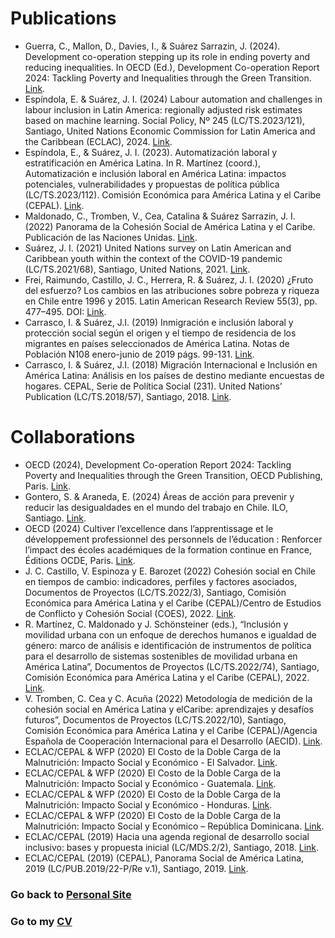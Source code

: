 <body>
  <h1>Publications</h1>
  <ul>
    <li> Guerra, C., Mallon, D., Davies, I., & Suárez Sarrazin, J. (2024). Development co-operation stepping up its role in ending poverty and reducing inequalities. In OECD (Ed.), Development Co-operation Report 2024: Tackling Poverty and Inequalities through the Green Transition.
      <a href="https://www.oecd.org/en/publications/development-co-operation-report-2024_357b63f7-en/full-report/component-20.html#chapter-d1e8825-4ba795adf3">Link</a>.
    </li>
    <li> Espíndola, E. & Suárez, J. I. (2024) Labour automation and challenges in labour inclusion in Latin America: regionally adjusted risk estimates based on machine learning. Social Policy, Nº 245 (LC/TS.2023/121), 
         Santiago, United Nations Economic Commission for Latin America and the Caribbean (ECLAC), 2024. 
      <a href="https://www.cepal.org/en/publications/69088-labour-automation-and-challenges-labour-inclusion-latin-america-regionally">Link</a>.
    </li>
    <li> Espíndola, E., & Suárez, J. I. (2023). Automatización laboral y estratificación en América Latina. In R. Martínez (coord.), Automatización e inclusión laboral en América Latina: impactos potenciales, 
      vulnerabilidades y propuestas de política pública (LC/TS.2023/112). Comisión Económica para América Latina y el Caribe (CEPAL).
       <a href="https://www.cepal.org/es/publicaciones/68574-automatizacion-trabajo-desafios-la-inclusion-laboral-america-latina-estimaciones">Link</a>.
    </li>
    <li>
      Maldonado, C., Tromben, V., Cea, Catalina & Suárez Sarrazin, J. I. (2022) Panorama de la Cohesión Social de
      América Latina y el Caribe. Publicación de las Naciones Unidas.
      <a href="https://www.cepal.org/es/publicaciones/47667-panorama-la-cohesion-social-america-latina-caribe">Link</a>.
    </li>
    <li>
      Suárez, J. I. (2021) United Nations survey on Latin American and Caribbean youth within the context of the
      COVID-19 pandemic (LC/TS.2021/68), Santiago, United Nations, 2021.
      <a href="https://repositorio.cepal.org/handle/11362/46981">Link</a>.
    </li>
    <li>
      Frei, Raimundo, Castillo, J. C., Herrera, R. & Suárez, J. I. (2020) ¿Fruto del esfuerzo? Los cambios en las
      atribuciones sobre pobreza y riqueza en Chile entre 1996 y 2015. Latin American Research Review 55(3), pp.
      477–495. DOI: <a href="https://doi.org/10.25222/larr.464">Link</a>.
    </li>
    <li>
      Carrasco, I. & Suárez, J.I. (2019) Inmigración e inclusión laboral y protección social según el origen y el tiempo
      de residencia de los migrantes en países seleccionados de América Latina. Notas de Población N108 enero-junio de
      2019 págs. 99-131.
      <a href="http://dx.doi.org/10.18356/44cbfe97-es">Link</a>.
    </li>
    <li>
      Carrasco, I. & Suárez, J.I. (2018) Migración Internacional e Inclusión en América Latina: Análisis en los países de
      destino mediante encuestas de hogares. CEPAL, Serie de Política Social (231). United Nations’ Publication
      (LC/TS.2018/57), Santiago, 2018.
      <a href="https://repositorio.cepal.org/bitstream/handle/11362/43947/1/S1800526_es.pdf">Link</a>.
    </li>
  </ul>

  <h1>Collaborations</h1>
  <ul>
    <li>
      OECD (2024), Development Co-operation Report 2024: Tackling Poverty and Inequalities through the Green Transition, OECD Publishing, Paris.
      <a href="https://doi.org/10.1787/357b63f7-en">Link</a>.
    </li>
    <li>
      Gontero, S. & Araneda, E. (2024) Áreas de acción para prevenir y reducir las desigualdades en el mundo del trabajo en Chile. ILO, Santiago.
      <a href="https://www.ilo.org/es/publications/areas-de-accion-para-prevenir-y-reducir-las-desigualdades-en-el-mundo-del">Link</a>.
    </li>
    <li>
      OECD (2024) Cultiver l’excellence dans l’apprentissage et le développement professionnel des personnels de l’éducation :
      Renforcer l’impact des écoles académiques de la formation continue en France, Éditions OCDE, Paris.
      <a href="https://doi.org/10.1787/cd020f15-fr">Link</a>.
    </li>
    <li>
      J. C. Castillo, V. Espinoza y E. Barozet (2022) Cohesión social en Chile en tiempos de cambio: indicadores,
      perfiles y factores asociados, Documentos de Proyectos (LC/TS.2022/3), Santiago, Comisión Económica para
      América Latina y el Caribe (CEPAL)/Centro de Estudios de Conflicto y Cohesión Social (COES), 2022.
      <a href="https://repositorio.cepal.org/bitstream/handle/11362/47735/S2100887_es.pdf?sequence=1&isAllo wed=y">Link</a>.
    </li>
    <li>
      R. Martínez, C. Maldonado y J. Schönsteiner (eds.), “Inclusión y movilidad urbana con un enfoque de derechos
      humanos e igualdad de género: marco de análisis e identificación de instrumentos de política para el desarrollo
      de sistemas sostenibles de movilidad urbana en América Latina”, Documentos de Proyectos (LC/TS.2022/74),
      Santiago, Comisión Económica para América Latina y el Caribe (CEPAL), 2022.
      <a href="https://repositorio.cepal.org/bitstream/handle/11362/47974/S2200483_es.pdf?sequence=1&isAllo wed=y">Link</a>.
    </li>
    <li>
      V. Tromben, C. Cea y C. Acuña (2022) Metodología de medición de la cohesión social en América Latina y
      elCaribe: aprendizajes y desafíos futuros”, Documentos de Proyectos (LC/TS.2022/10), Santiago, Comisión
      Económica para América Latina y el Caribe (CEPAL)/Agencia Española de Cooperación Internacional para el
      Desarrollo (AECID).
      <a href="https://repositorio.cepal.org/bitstream/handle/11362/47731/S2100928_es.pdf?sequence=1&isAllo wed=y">Link</a>.
    </li>
    <li>
      ECLAC/CEPAL & WFP (2020) El Costo de la Doble Carga de la Malnutrición: Impacto Social y Económico - El
      Salvador.
      <a href="https://docs.wfp.org/api/documents/WFP-0000119308/download/?_ga=2.233537883.494702676.1680653138-1438758728.1680653138">Link</a>.
    </li>
    <li>
      ECLAC/CEPAL & WFP (2020) El Costo de la Doble Carga de la Malnutrición: Impacto Social y Económico -
      Guatemala.
      <a href="https://reliefweb.int/report/el-salvador/el-costo-de-la-doble-carga-de-lamalnutrici-n-impacto-social-y-econ-mico-el">Link</a>.
    </li>
    <li>
      ECLAC/CEPAL & WFP (2020) El Costo de la Doble Carga de la Malnutrición: Impacto Social y Económico -
      Honduras.
      <a href="https://es.wfp.org/publicaciones/el-costo-de-la-doble-carga-de-lamalnutricion-impacto-social-y-economico-en-honduras">Link</a>.
    </li>
    <li>
      ECLAC/CEPAL & WFP (2020) El Costo de la Doble Carga de la Malnutrición: Impacto Social y Económico –
      República Dominicana.
      <a href="https://es.wfp.org/el-costo-de-la-doble-carga-de-lamalnutricion-republica-dominicana">Link</a>.
    </li>
    <li>
      ECLAC/CEPAL (2019) Hacia una agenda regional de desarrollo social inclusivo: bases y propuesta inicial
      (LC/MDS.2/2), Santiago, 2018.
      <a href="https://repositorio.cepal.org/bitstream/handle/11362/44019/S1800662_es.pdf?sequence=4&isAllo wed=y">Link</a>.
    </li>
    <li>
      ECLAC/CEPAL (2019) (CEPAL), Panorama Social de América Latina, 2019 (LC/PUB.2019/22-P/Re v.1), Santiago,
      2019.
      <a href="https://repositorio.cepal.org/bitstream/handle/11362/44969/S1901133_es.pdf?sequence=5&isAllo wed=y">Link</a>.
    </li>
  </ul>
</body>

### Go back to [Personal Site](https://jignacioss.github.io/)
### Go to my [CV](https://jignacioss.github.io/cv)
